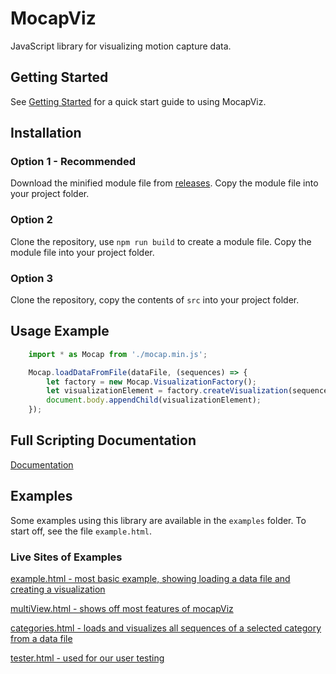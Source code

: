 # MocapViz

JavaScript library for visualizing motion capture data.

## Getting Started

See [Getting Started](docs/GettingStarted.md) for a quick start guide to using MocapViz.

## Installation

### Option 1 - Recommended

Download the minified module file from [releases](https://github.com/Tygrak/MocapViz/releases/). Copy the module file into your project folder.

### Option 2

Clone the repository, use `npm run build` to create a module file. Copy the module file into your project folder.

### Option 3

Clone the repository, copy the contents of `src` into your project folder.

## Usage Example

```javascript
    import * as Mocap from './mocap.min.js';

    Mocap.loadDataFromFile(dataFile, (sequences) => {
        let factory = new Mocap.VisualizationFactory();
        let visualizationElement = factory.createVisualization(sequences[0], 850, 250, 250, 250);
        document.body.appendChild(visualizationElement);
    });
```

## Full Scripting Documentation

[Documentation](docs/DOCUMENTATION.md)

## Examples

Some examples using this library are available in the `examples` folder. To start off, see the file `example.html`.

### Live Sites of Examples

[example.html - most basic example, showing loading a data file and creating a visualization](https://tygrak.github.io/MocapViz/examples/example.html)

[multiView.html - shows off most features of mocapViz](https://tygrak.github.io/MocapViz/examples/multiView.html)

[categories.html - loads and visualizes all sequences of a selected category from a data file](https://tygrak.github.io/MocapViz/examples/categories.html)

[tester.html - used for our user testing](https://tygrak.github.io/MocapViz/examples/tester2.html)
